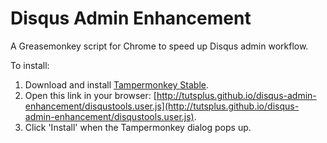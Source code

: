 # Disqus Admin Enhancement

A Greasemonkey script for Chrome to speed up Disqus admin workflow.

To install:

 1. Download and install [Tampermonkey Stable](http://tampermonkey.net/).
 2. Open this link in your browser: [http://tutsplus.github.io/disqus-admin-enhancement/disqustools.user.js](http://tutsplus.github.io/disqus-admin-enhancement/disqustools.user.js).
 3. Click 'Install' when the Tampermonkey dialog pops up.
